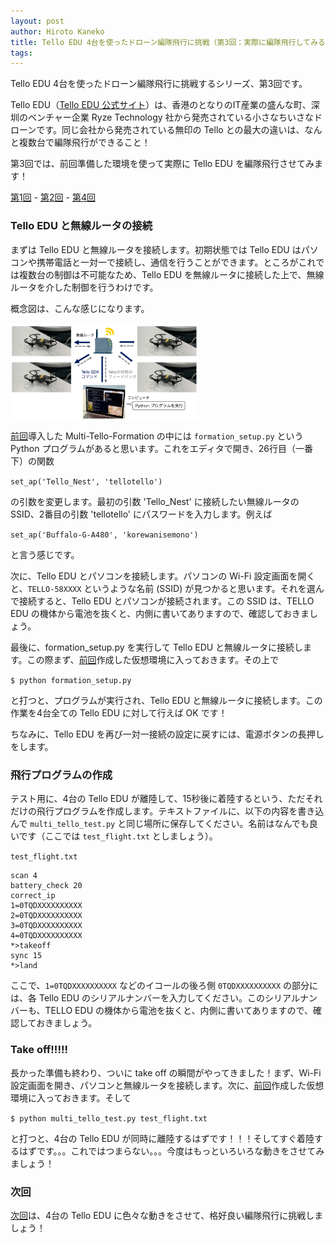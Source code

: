```yaml
---
layout: post
author: Hiroto Kaneko
title: Tello EDU 4台を使ったドローン編隊飛行に挑戦（第3回：実際に編隊飛行してみる！！）
tags:
---
```

Tello EDU 4台を使ったドローン編隊飛行に挑戦するシリーズ、第3回です。

Tello EDU（[Tello EDU 公式サイト](https://www.ryzerobotics.com/jp/tello-edu)）は、香港のとなりのIT産業の盛んな町、深圳のベンチャー企業 Ryze Technology 社から発売されている小さなちいさなドローンです。同じ会社から発売されている無印の Tello との最大の違いは、なんと複数台で編隊飛行ができること！

第3回では、前回準備した環境を使って実際に Tello EDU を編隊飛行させてみます！

[第1回](https://ku-macs-com.github.io/2020/02/20/MultiTelloPart1.html) - [第2回](https://ku-macs-com.github.io/2020/03/25/MultiTelloPart2.html) - [第4回](https://ku-macs-com.github.io/2020/03/25/MultiTelloPart4.html)

### Tello EDU と無線ルータの接続

まずは Tello EDU と無線ルータを接続します。初期状態では Tello EDU はパソコンや携帯電話と一対一で接続し、通信を行うことができます。ところがこれでは複数台の制御は不可能なため、Tello EDU を無線ルータに接続した上で、無線ルータを介した制御を行うわけです。

概念図は、こんな感じになります。

<img src="/images/kaneko/tello_multi_system.png" width="300">

[前回](https://ku-macs-com.github.io/2020/03/25/MultiTelloPart2.html)導入した Multi-Tello-Formation の中には `formation_setup.py` という Python プログラムがあると思います。これをエディタで開き、26行目（一番下）の関数

`set_ap('Tello_Nest', 'tellotello')`

の引数を変更します。最初の引数 'Tello_Nest' に接続したい無線ルータの SSID、2番目の引数 'tellotello' にパスワードを入力します。例えば

`set_ap('Buffalo-G-A480', 'korewanisemono')`

と言う感じです。

次に、Tello EDU とパソコンを接続します。パソコンの Wi-Fi 設定画面を開くと、`TELLO-58XXXX` というような名前 (SSID) が見つかると思います。それを選んで接続すると、Tello EDU とパソコンが接続されます。この SSID は、TELLO EDU の機体から電池を抜くと、内側に書いてありますので、確認しておきましょう。

最後に、formation_setup.py を実行して Tello EDU と無線ルータに接続します。この際まず、[前回](https://ku-macs-com.github.io/2020/03/25/MultiTelloPart2.html)作成した仮想環境に入っておきます。その上で

`$ python formation_setup.py`

と打つと、プログラムが実行され、Tello EDU と無線ルータに接続します。この作業を4台全ての Tello EDU に対して行えば OK です！

ちなみに、Tello EDU を再び一対一接続の設定に戻すには、電源ボタンの長押しをします。

### 飛行プログラムの作成

テスト用に、4台の Tello EDU が離陸して、15秒後に着陸するという、ただそれだけの飛行プログラムを作成します。テキストファイルに、以下の内容を書き込んで `multi_tello_test.py` と同じ場所に保存してください。名前はなんでも良いです（ここでは `test_flight.txt` としましょう）。

`test_flight.txt`
```
scan 4 
battery_check 20
correct_ip
1=0TQDXXXXXXXXXX
2=0TQDXXXXXXXXXX
3=0TQDXXXXXXXXXX
4=0TQDXXXXXXXXXX
*>takeoff
sync 15
*>land
```

ここで、`1=0TQDXXXXXXXXXX` などのイコールの後ろ側 `0TQDXXXXXXXXXX` の部分には、各 Tello EDU のシリアルナンバーを入力してください。このシリアルナンバーも、TELLO EDU の機体から電池を抜くと、内側に書いてありますので、確認しておきましょう。

### Take off!!!!!

長かった準備も終わり、ついに take off の瞬間がやってきました！まず、Wi-Fi 設定画面を開き、パソコンと無線ルータを接続します。次に、[前回](https://ku-macs-com.github.io/2020/03/25/MultiTelloPart2.html)作成した仮想環境に入っておきます。そして

`$ python multi_tello_test.py test_flight.txt`

と打つと、4台の Tello EDU が同時に離陸するはずです！！！そしてすぐ着陸するはずです。。。これではつまらない。。。今度はもっといろいろな動きをさせてみましょう！

### 次回

[次回](https://ku-macs-com.github.io/2020/03/25/MultiTelloPart4.html)は、4台の Tello EDU に色々な動きをさせて、格好良い編隊飛行に挑戦しましょう！
